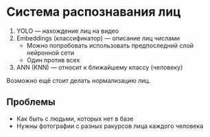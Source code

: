# Система распознавания лиц

1. YOLO — нахождение лиц на видео
2. Embeddings (классификатор) — описание лиц числами
   - Можно попробовать использовать предпоследний слой нейронной сети
   - Один против всех
3. ANN (KNN) — относит к ближайшему классу (человеку)

Возможно ещё стоит делать нормализацию лиц.

## Проблемы

- Как быть с людьми, которых нет в базе
- Нужны фотографии с разных ракурсов лица каждого человека


